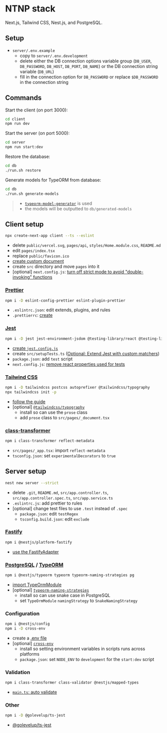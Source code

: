 # NTNP stack

Next.js, Tailwind CSS, Nest.js, and PostgreSQL.

## Setup

- `server/.env.example`
  - copy to `server/.env.development`
  - delete either the DB connection options variable group (`DB_USER`, `DB_PASSWORD`, `DB_HOST`, `DB_PORT`, `DB_NAME`) or the DB connection string variable (`DB_URL`)
  - fill in the connection option for `DB_PASSWORD` or replace `$DB_PASSWORD` in the connection string

## Commands

Start the client (on port 3000):

```bash
cd client
npm run dev
```

Start the server (on port 5000):

```bash
cd server
npm run start:dev
```

Restore the database:

```bash
cd db
./run.sh restore
```

Generate models for TypeORM from database:

```bash
cd db
./run.sh generate-models
```

> - [`typeorm-model-generator`](https://www.npmjs.com/package/typeorm-model-generator) is used
> - the models will be outputted to `db/generated-models`

## Client setup

```bash
npx create-next-app client --ts --eslint
```

- delete `public/vercel.svg`, `pages/api`, `styles/Home.module.css`, `README.md`
- edit `pages/index.tsx`
- replace `public/favicon.ico`
- [create custom document](https://nextjs.org/docs/advanced-features/custom-document)
- create `src` directory and move `pages` into it
- [optional] `next.config.js`: [turn off strict mode to avoid "double-invoking" functions](
https://reactjs.org/docs/strict-mode.html#detecting-unexpected-side-effects)

### [Prettier](https://prettier.io/)

```bash
npm i -D eslint-config-prettier eslint-plugin-prettier
```

- `.eslintrc.json`: edit extends, plugins, and rules
- `.prettierrc`: [create](https://prettier.io/docs/en/configuration.html)

### [Jest](https://jestjs.io/)

```bash
npm i -D jest jest-environment-jsdom @testing-library/react @testing-library/jest-dom
```

- [create `jest.config.js`](https://nextjs.org/docs/testing#setting-up-jest-with-the-rust-compiler)
- create `src/setupTests.ts` ([Optional: Extend Jest with custom matchers](https://nextjs.org/docs/testing#setting-up-jest-with-babel))
- `package.json`: add `test` script
- `next.config.js`: [remove react properties used for tests](https://nextjs.org/docs/advanced-features/compiler#remove-react-properties)

### [Tailwind CSS](https://tailwindcss.com/)

```bash
npm i -D tailwindcss postcss autoprefixer @tailwindcss/typography
npx tailwindcss init -p
```

- [follow the guide](https://tailwindcss.com/docs/guides/nextjs)
- [optional] [`@tailwindcss/typography`](https://www.npmjs.com/package/@tailwindcss/typography)
  - install so can use the `prose` class
  - add `prose` class to `src/pages/_document.tsx`

### [class-transformer](https://www.npmjs.com/package/class-transformer)

```bash
npm i class-transformer reflect-metadata
```

- `src/pages/_app.tsx`: import `reflect-metadata`
- `tsconfig.json`: set `experimentalDecorators` to `true`

## Server setup

```bash
nest new server --strict
```

- delete `.git`, `README.md`, `src/app.controller.ts`, `src/app.controller.spec.ts`, `src/app.service.ts`
- `.eslintrc.js`: add prettier to rules
- [optional] change test files to use `.test` instead of `.spec`
  - `package.json`: edit `testRegex`
  - `tsconfig.build.json`: edit `exclude`

### [Fastify](https://www.fastify.io/)

```bash
npm i @nestjs/platform-fastify
```

- [use the FastifyAdapter](https://docs.nestjs.com/techniques/performance#adapter)

### [PostgreSQL](https://www.postgresql.org/) / [TypeORM](https://typeorm.io/)

```bash
npm i @nestjs/typeorm typeorm typeorm-naming-strategies pg
```

- [import TypeOrmModule](https://docs.nestjs.com/techniques/database)
- [optional] [`typeorm-naming-strategies`](https://www.npmjs.com/package/typeorm-naming-strategies)
  - install so can use snake case in PostgreSQL
  - set `TypeOrmModule` `namingStrategy` to `SnakeNamingStrategy`

### Configuration

```bash
npm i @nestjs/config
npm i -D cross-env
```

- create a [.env file](https://docs.nestjs.com/techniques/configuration#getting-started)
- [optional] [`cross-env`](https://www.npmjs.com/package/cross-env)
  - install so setting environment variables in scripts runs across platforms
  - `package.json`: set `NODE_ENV` to `development` for the `start:dev` script

### Validation

```bash
npm i class-transformer class-validator @nestjs/mapped-types
```

- [`main.ts`: auto validate](https://docs.nestjs.com/techniques/validation#auto-validation)

### Other

```bash
npm i -D @golevelup/ts-jest
```

- [@golevelup/ts-jest](https://www.npmjs.com/package/@golevelup/ts-jest)

